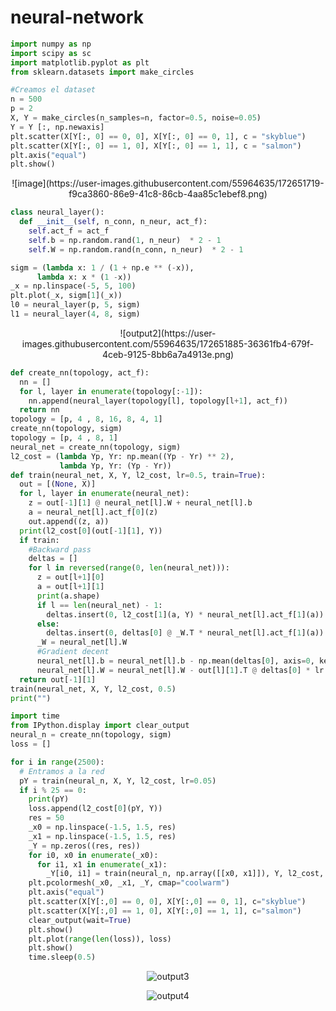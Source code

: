 # neural-network
```py
import numpy as np
import scipy as sc
import matplotlib.pyplot as plt
from sklearn.datasets import make_circles
```

```py
#Creamos el dataset
n = 500
p = 2
X, Y = make_circles(n_samples=n, factor=0.5, noise=0.05)
Y = Y [:, np.newaxis]
plt.scatter(X[Y[:, 0] == 0, 0], X[Y[:, 0] == 0, 1], c = "skyblue")
plt.scatter(X[Y[:, 0] == 1, 0], X[Y[:, 0] == 1, 1], c = "salmon")
plt.axis("equal")
plt.show()
```

<div align="center">
![image](https://user-images.githubusercontent.com/55964635/172651719-f9ca3860-86e9-41c8-86cb-4aa85c1ebef8.png)
</div>
  
```py
class neural_layer():
  def __init__(self, n_conn, n_neur, act_f):
    self.act_f = act_f
    self.b = np.random.rand(1, n_neur)  * 2 - 1
    self.W = np.random.rand(n_conn, n_neur)  * 2 - 1
```

```py
sigm = (lambda x: 1 / (1 + np.e ** (-x)),
      lambda x: x * (1 -x))
_x = np.linspace(-5, 5, 100)
plt.plot(_x, sigm[1](_x))
l0 = neural_layer(p, 5, sigm)
l1 = neural_layer(4, 8, sigm)
```

<div align="center">
![output2](https://user-images.githubusercontent.com/55964635/172651885-36361fb4-679f-4ceb-9125-8bb6a7a4913e.png)
</div>

```py
def create_nn(topology, act_f):
  nn = []
  for l, layer in enumerate(topology[:-1]):
    nn.append(neural_layer(topology[l], topology[l+1], act_f))
  return nn
topology = [p, 4 , 8, 16, 8, 4, 1]
create_nn(topology, sigm)
topology = [p, 4 , 8, 1]
neural_net = create_nn(topology, sigm)
l2_cost = (lambda Yp, Yr: np.mean((Yp - Yr) ** 2),
           lambda Yp, Yr: (Yp - Yr))
def train(neural_net, X, Y, l2_cost, lr=0.5, train=True):
  out = [(None, X)]
  for l, layer in enumerate(neural_net):
    z = out[-1][1] @ neural_net[l].W + neural_net[l].b
    a = neural_net[l].act_f[0](z)
    out.append((z, a))
  print(l2_cost[0](out[-1][1], Y))
  if train:
    #Backward pass
    deltas = []
    for l in reversed(range(0, len(neural_net))):
      z = out[l+1][0]
      a = out[l+1][1]
      print(a.shape)
      if l == len(neural_net) - 1:
        deltas.insert(0, l2_cost[1](a, Y) * neural_net[l].act_f[1](a))
      else:
        deltas.insert(0, deltas[0] @ _W.T * neural_net[l].act_f[1](a))
      _W = neural_net[l].W
      #Gradient decent
      neural_net[l].b = neural_net[l].b - np.mean(deltas[0], axis=0, keepdims=True) * lr
      neural_net[l].W = neural_net[l].W - out[l][1].T @ deltas[0] * lr
  return out[-1][1]
train(neural_net, X, Y, l2_cost, 0.5)
print("")
```
```py
import time
from IPython.display import clear_output
neural_n = create_nn(topology, sigm)
loss = []
```

```py
for i in range(2500):
  # Entramos a la red
  pY = train(neural_n, X, Y, l2_cost, lr=0.05)
  if i % 25 == 0:
    print(pY)
    loss.append(l2_cost[0](pY, Y))
    res = 50
    _x0 = np.linspace(-1.5, 1.5, res)
    _x1 = np.linspace(-1.5, 1.5, res)
    _Y = np.zeros((res, res))
    for i0, x0 in enumerate(_x0):
      for i1, x1 in enumerate(_x1):
        _Y[i0, i1] = train(neural_n, np.array([[x0, x1]]), Y, l2_cost, train=False)[0][0]
    plt.pcolormesh(_x0, _x1, _Y, cmap="coolwarm")
    plt.axis("equal")
    plt.scatter(X[Y[:,0] == 0, 0], X[Y[:,0] == 0, 1], c="skyblue")
    plt.scatter(X[Y[:,0] == 1, 0], X[Y[:,0] == 1, 1], c="salmon")
    clear_output(wait=True)
    plt.show()
    plt.plot(range(len(loss)), loss)
    plt.show()
    time.sleep(0.5)
```

<div align="center">

![output3](https://user-images.githubusercontent.com/55964635/172652230-a18734a1-e950-4063-a913-b1c7cef0f4b6.png)

![output4](https://user-images.githubusercontent.com/55964635/172652262-7b020f8a-1c88-418f-9f79-3a2e649d832b.png)

  
  </div>
